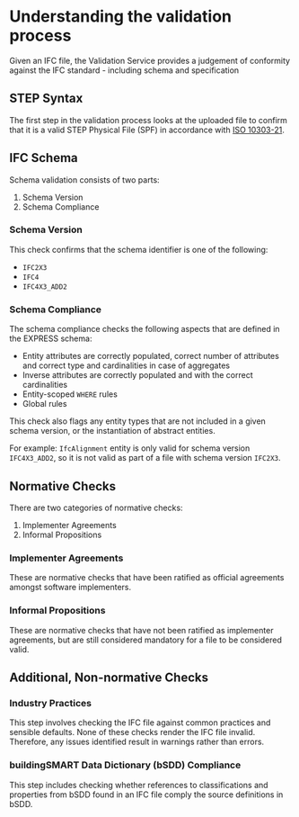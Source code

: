 # Understanding the validation process

Given an IFC file, the Validation Service provides a judgement of conformity
against the IFC standard - including schema and specification

## STEP Syntax

The first step in the validation process looks at the uploaded file to confirm that
it is a valid STEP Physical File (SPF) in accordance with [ISO 10303-21](https://www.iso.org/standard/63141.html).

## IFC Schema

Schema validation consists of two parts:

1. Schema Version
2. Schema Compliance

### Schema Version

This check confirms that the schema identifier is one of the following:

- `IFC2X3`
- `IFC4`
- `IFC4X3_ADD2`

### Schema Compliance

The schema compliance checks the following aspects that are defined in the EXPRESS schema:

 - Entity attributes are correctly populated, correct number of attributes and correct type and cardinalities in case of aggregates
 - Inverse attributes are correctly populated and with the correct cardinalities
 - Entity-scoped `WHERE` rules
 - Global rules

This check also flags any entity types that are not included in a given schema version, or the instantiation of abstract entities.

For example: `IfcAlignment` entity is only valid for schema version `IFC4X3_ADD2`,
so it is not valid as part of a file with schema version `IFC2X3`.

## Normative Checks

There are two categories of normative checks:

1. Implementer Agreements
2. Informal Propositions

### Implementer Agreements

These are normative checks that have been ratified as official agreements amongst software implementers.

### Informal Propositions

These are normative checks that have not been ratified as implementer agreements,
but are still considered mandatory for a file to be considered valid.

## Additional, Non-normative Checks

### Industry Practices

This step involves checking the IFC file against common practices and sensible defaults.
None of these checks render the IFC file invalid.
Therefore, any issues identified result in warnings rather than errors.

### buildingSMART Data Dictionary (bSDD) Compliance

This step includes checking whether references to classifications and properties from bSDD
found in an IFC file comply the source definitions in bSDD.
